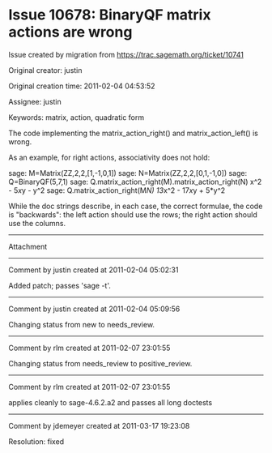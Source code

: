 # Issue 10678: BinaryQF matrix actions are wrong

Issue created by migration from https://trac.sagemath.org/ticket/10741

Original creator: justin

Original creation time: 2011-02-04 04:53:52

Assignee: justin

Keywords: matrix, action, quadratic form

The code implementing the matrix_action_right() and matrix_action_left() is wrong.

As an example, for right actions, associativity does not hold:

sage: M=Matrix(ZZ,2,2,[1,-1,0,1])
sage: N=Matrix(ZZ,2,2,[0,1,-1,0])
sage: Q=BinaryQF(5,7,1)
sage: Q.matrix_action_right(M).matrix_action_right(N)
x^2 - 5*x*y - y^2
sage: Q.matrix_action_right(M*N)
13*x^2 - 17*x*y + 5*y^2

While the doc strings describe, in each case, the correct formulae, the code is "backwards": the left action should use the rows; the right action should use the columns.


---

Attachment


---

Comment by justin created at 2011-02-04 05:02:31

Added patch; passes 'sage -t'.


---

Comment by justin created at 2011-02-04 05:09:56

Changing status from new to needs_review.


---

Comment by rlm created at 2011-02-07 23:01:55

Changing status from needs_review to positive_review.


---

Comment by rlm created at 2011-02-07 23:01:55

applies cleanly to sage-4.6.2.a2 and passes all long doctests


---

Comment by jdemeyer created at 2011-03-17 19:23:08

Resolution: fixed
